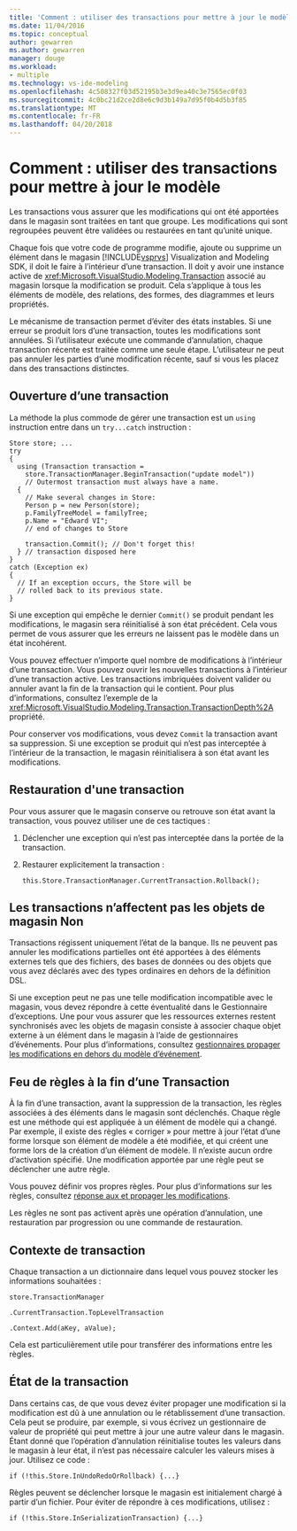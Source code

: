 ```yaml
---
title: 'Comment : utiliser des transactions pour mettre à jour le modèle'
ms.date: 11/04/2016
ms.topic: conceptual
author: gewarren
ms.author: gewarren
manager: douge
ms.workload:
- multiple
ms.technology: vs-ide-modeling
ms.openlocfilehash: 4c508327f03d52195b3e3d9ea40c3e7565ec0f03
ms.sourcegitcommit: 4c0bc21d2ce2d8e6c9d3b149a7d95f0b4d5b3f85
ms.translationtype: MT
ms.contentlocale: fr-FR
ms.lasthandoff: 04/20/2018
---
```

# <a name="how-to-use-transactions-to-update-the-model"></a>Comment : utiliser des transactions pour mettre à jour le modèle
Les transactions vous assurer que les modifications qui ont été apportées dans le magasin sont traitées en tant que groupe. Les modifications qui sont regroupées peuvent être validées ou restaurées en tant qu’unité unique.

 Chaque fois que votre code de programme modifie, ajoute ou supprime un élément dans le magasin [!INCLUDE[vsprvs](../code-quality/includes/vsprvs_md.md)] Visualization and Modeling SDK, il doit le faire à l’intérieur d’une transaction. Il doit y avoir une instance active de <xref:Microsoft.VisualStudio.Modeling.Transaction> associé au magasin lorsque la modification se produit. Cela s’applique à tous les éléments de modèle, des relations, des formes, des diagrammes et leurs propriétés.

 Le mécanisme de transaction permet d’éviter des états instables. Si une erreur se produit lors d’une transaction, toutes les modifications sont annulées. Si l’utilisateur exécute une commande d’annulation, chaque transaction récente est traitée comme une seule étape. L’utilisateur ne peut pas annuler les parties d’une modification récente, sauf si vous les placez dans des transactions distinctes.

## <a name="opening-a-transaction"></a>Ouverture d’une transaction
 La méthode la plus commode de gérer une transaction est un `using` instruction entre dans un `try...catch` instruction :

```
Store store; ...
try
{
  using (Transaction transaction =
    store.TransactionManager.BeginTransaction("update model"))
    // Outermost transaction must always have a name.
  {
    // Make several changes in Store:
    Person p = new Person(store);
    p.FamilyTreeModel = familyTree;
    p.Name = "Edward VI";
    // end of changes to Store

    transaction.Commit(); // Don't forget this!
  } // transaction disposed here
}
catch (Exception ex)
{
  // If an exception occurs, the Store will be
  // rolled back to its previous state.
}
```

 Si une exception qui empêche le dernier `Commit()` se produit pendant les modifications, le magasin sera réinitialisé à son état précédent. Cela vous permet de vous assurer que les erreurs ne laissent pas le modèle dans un état incohérent.

 Vous pouvez effectuer n’importe quel nombre de modifications à l’intérieur d’une transaction. Vous pouvez ouvrir les nouvelles transactions à l’intérieur d’une transaction active. Les transactions imbriquées doivent valider ou annuler avant la fin de la transaction qui le contient. Pour plus d’informations, consultez l’exemple de la <xref:Microsoft.VisualStudio.Modeling.Transaction.TransactionDepth%2A> propriété.

 Pour conserver vos modifications, vous devez `Commit` la transaction avant sa suppression. Si une exception se produit qui n’est pas interceptée à l’intérieur de la transaction, le magasin réinitialisera à son état avant les modifications.

## <a name="rolling-back-a-transaction"></a>Restauration d'une transaction
 Pour vous assurer que le magasin conserve ou retrouve son état avant la transaction, vous pouvez utiliser une de ces tactiques :

1.  Déclencher une exception qui n’est pas interceptée dans la portée de la transaction.

2.  Restaurer explicitement la transaction :

    ```
    this.Store.TransactionManager.CurrentTransaction.Rollback();
    ```

## <a name="transactions-do-not-affect-non-store-objects"></a>Les transactions n’affectent pas les objets de magasin Non
 Transactions régissent uniquement l’état de la banque. Ils ne peuvent pas annuler les modifications partielles ont été apportées à des éléments externes tels que des fichiers, des bases de données ou des objets que vous avez déclarés avec des types ordinaires en dehors de la définition DSL.

 Si une exception peut ne pas une telle modification incompatible avec le magasin, vous devez répondre à cette éventualité dans le Gestionnaire d’exceptions. Une pour vous assurer que les ressources externes restent synchronisés avec les objets de magasin consiste à associer chaque objet externe à un élément dans le magasin à l’aide de gestionnaires d’événements. Pour plus d’informations, consultez [gestionnaires propager les modifications en dehors du modèle d’événement](../modeling/event-handlers-propagate-changes-outside-the-model.md).

## <a name="rules-fire-at-the-end-of-a-transaction"></a>Feu de règles à la fin d’une Transaction
 À la fin d’une transaction, avant la suppression de la transaction, les règles associées à des éléments dans le magasin sont déclenchés. Chaque règle est une méthode qui est appliquée à un élément de modèle qui a changé. Par exemple, il existe des règles « corriger » pour mettre à jour l’état d’une forme lorsque son élément de modèle a été modifiée, et qui créent une forme lors de la création d’un élément de modèle. Il n’existe aucun ordre d’activation spécifié. Une modification apportée par une règle peut se déclencher une autre règle.

 Vous pouvez définir vos propres règles. Pour plus d’informations sur les règles, consultez [réponse aux et propager les modifications](../modeling/responding-to-and-propagating-changes.md).

 Les règles ne sont pas activent après une opération d’annulation, une restauration par progression ou une commande de restauration.

## <a name="transaction-context"></a>Contexte de transaction
 Chaque transaction a un dictionnaire dans lequel vous pouvez stocker les informations souhaitées :

 `store.TransactionManager`

 `.CurrentTransaction.TopLevelTransaction`

 `.Context.Add(aKey, aValue);`

 Cela est particulièrement utile pour transférer des informations entre les règles.

## <a name="transaction-state"></a>État de la transaction
 Dans certains cas, de que vous devez éviter propager une modification si la modification est dû à une annulation ou le rétablissement d’une transaction. Cela peut se produire, par exemple, si vous écrivez un gestionnaire de valeur de propriété qui peut mettre à jour une autre valeur dans le magasin. Étant donné que l’opération d’annulation réinitialise toutes les valeurs dans le magasin à leur état, il n’est pas nécessaire calculer les valeurs mises à jour. Utilisez ce code :

```
if (!this.Store.InUndoRedoOrRollback) {...}
```

 Règles peuvent se déclencher lorsque le magasin est initialement chargé à partir d’un fichier. Pour éviter de répondre à ces modifications, utilisez :

```
if (!this.Store.InSerializationTransaction) {...}

```